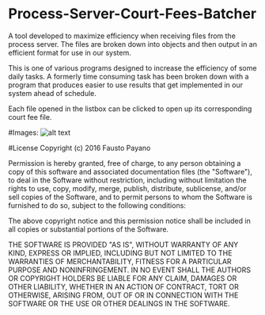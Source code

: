 # Process-Server-Court-Fees-Batcher
A tool developed to maximize efficiency when receiving files from the process server. The files are broken down into objects and then output in an efficient format for use in our system.

This is one of various programs designed to increase the efficiency of some daily tasks. A formerly time consuming task has been broken down with a program that produces easier to use results that get implemented in our system ahead of schedule.

Each file opened in the listbox can be clicked to open up its corresponding court fee file.

#Images:
![alt text](http://imgur.com/gjl1wkF "Court Fee Sample Image")


#License
Copyright (c) 2016 Fausto Payano

Permission is hereby granted, free of charge, to any person obtaining a copy of this software and associated documentation files (the "Software"), to deal in the Software without restriction, including without limitation the rights to use, copy, modify, merge, publish, distribute, sublicense, and/or sell copies of the Software, and to permit persons to whom the Software is furnished to do so, subject to the following conditions:

The above copyright notice and this permission notice shall be included in all copies or substantial portions of the Software.

THE SOFTWARE IS PROVIDED "AS IS", WITHOUT WARRANTY OF ANY KIND, EXPRESS OR IMPLIED, INCLUDING BUT NOT LIMITED TO THE WARRANTIES OF MERCHANTABILITY, FITNESS FOR A PARTICULAR PURPOSE AND NONINFRINGEMENT. IN NO EVENT SHALL THE AUTHORS OR COPYRIGHT HOLDERS BE LIABLE FOR ANY CLAIM, DAMAGES OR OTHER LIABILITY, WHETHER IN AN ACTION OF CONTRACT, TORT OR OTHERWISE, ARISING FROM, OUT OF OR IN CONNECTION WITH THE SOFTWARE OR THE USE OR OTHER DEALINGS IN THE SOFTWARE.

